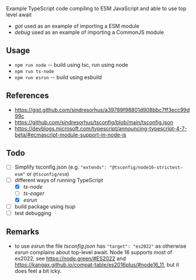 Example TypeScript code compiling to ESM JavaScript and able to use top level await

- _got_ used as an example of importing a ESM module
- _debug_ used as an example of importing a CommonJS module

## Usage

- `npm run node` -- build using tsc, run using node
- `npm run ts-node`
- `npm run esrun` -- build using esbuild

## References

- https://gist.github.com/sindresorhus/a39789f98801d908bbc7ff3ecc99d99c
- https://github.com/sindresorhus/tsconfig/blob/main/tsconfig.json
- https://devblogs.microsoft.com/typescript/announcing-typescript-4-7-beta/#ecmascript-module-support-in-node-js

## Todo

- [ ] Simplify tsconfig.json (e.g. `"extends": "@tsconfig/node16-strictest-esm"` or `@tsconfig/esm`)
- [ ] different ways of running TypeScript
  - [x] _ts-node_
  - [ ] _ts-eager_
  - [x] _esrun_
- [ ] build package using _tsup_
- [ ] test debugging

## Remarks

- to use _esrun_ the file _tsconfig.json_ has `"target": "es2022"` as otherwise _esrun_ complains about top-level await. Node 16 supports most of es2022, see https://node.green/#ES2022 and https://kangax.github.io/compat-table/es2016plus/#node16_11, but it does feel a bit icky.
